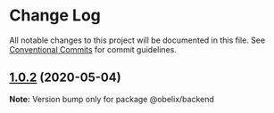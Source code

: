 # Change Log

All notable changes to this project will be documented in this file.
See [Conventional Commits](https://conventionalcommits.org) for commit guidelines.

## [1.0.2](https://github.com/anbraten/obelix/compare/v1.0.1...v1.0.2) (2020-05-04)

**Note:** Version bump only for package @obelix/backend
